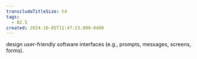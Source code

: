 ```yaml
---
transcludeTitleSize: h4
tags:
  - B2.5
created: 2024-10-05T11:47:23.000-0400
---
```

design user-friendly software interfaces (e.g., prompts, messages, screens, forms).